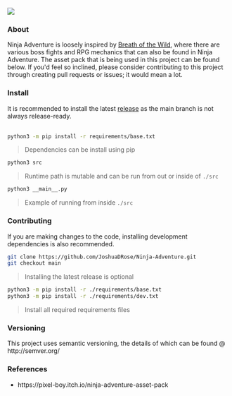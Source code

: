 <br>
<!--
<div align="center">
    <h1>
    
        <a href="https://codecov.io/gh/JoshuaDRose/Ninja-Adventure" > 
            <img src="https://img.shields.io/codecov/c/github/JoshuaDRose/Ninja-Adventure?color=008080&logo=codecov&logoColor=white&style=for-the-badge&token=EN4JAW4IIH"/> 
     
     </a>
    </h1>
</div>
-->
<a href="https://github.com/JoshuaDRose/Ninja-Adventure/releases">
    <img src='https://img.shields.io/github/v/release/JoshuaDRose/ninja-adventure?include_prereleases&sort=semver&style=for-the-badge'>
</a>
<h3>About</h3>
<p align="left">
Ninja Adventure is loosely inspired by <a href="https://www.zelda.com/breath-of-the-wild/">Breath of the Wild</a>, where there are various boss fights and
RPG mechanics that can also be found in Ninja Adventure. The asset pack that is being used
in this project can be found below. If you'd feel so inclined, please consider contributing to 
this project through creating pull requests or issues; it would mean a lot.
</p>

<h3>Install</h3>
It is recommended to install the latest <a href=https://github.com/JoshuaDRose/Ninja-Adventure/tags>release</a> as
 the main branch is not always release-ready.<br>
<br>


```sh
python3 -m pip install -r requirements/base.txt
```
> Dependencies can be install using pip
```sh
python3 src
```
> Runtime path is mutable and can be run from out or inside of `./src`
```sh
python3 __main__.py
```
> Example of running from inside `./src`

<h3>Contributing</h3>

If you are making changes to the code, installing development dependencies is also recommended.<br>

```sh
git clone https://github.com/JoshuaDRose/Ninja-Adventure.git
git checkout main
```
> Installing the latest release is optional
```sh
python3 -m pip install -r ./requirements/base.txt
python3 -m pip install -r ./requirements/dev.txt
```
> Install all required requirements files

<p align="left">
<h3>Versioning</h3>
This project uses semantic versioning, the details of which can be found @ http://semver.org/
</p>

<p align="left">
<h3>References</h3>
<ul>
    <li>https://pixel-boy.itch.io/ninja-adventure-asset-pack</li>
</ul>
